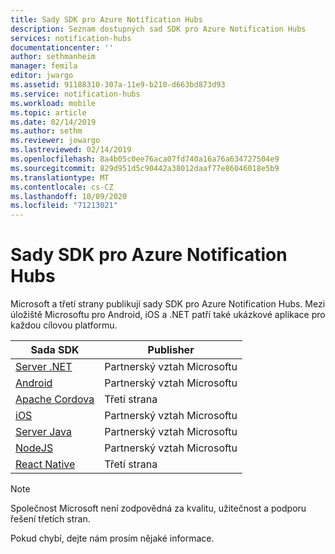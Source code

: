 ```yaml
---
title: Sady SDK pro Azure Notification Hubs
description: Seznam dostupných sad SDK pro Azure Notification Hubs
services: notification-hubs
documentationcenter: ''
author: sethmanheim
manager: femila
editor: jwargo
ms.assetid: 91188310-307a-11e9-b210-d663bd873d93
ms.service: notification-hubs
ms.workload: mobile
ms.topic: article
ms.date: 02/14/2019
ms.author: sethm
ms.reviewer: jowargo
ms.lastreviewed: 02/14/2019
ms.openlocfilehash: 8a4b05c0ee76aca07fd740a16a76a634727504e9
ms.sourcegitcommit: 829d951d5c90442a38012daaf77e86046018e5b9
ms.translationtype: MT
ms.contentlocale: cs-CZ
ms.lasthandoff: 10/09/2020
ms.locfileid: "71213021"
---
```

# <a name="azure-notification-hubs-sdks"></a>Sady SDK pro Azure Notification Hubs

Microsoft a třetí strany publikují sady SDK pro Azure Notification Hubs. Mezi úložiště Microsoftu pro Android, iOS a .NET patří také ukázkové aplikace pro každou cílovou platformu.

| Sada SDK            | Publisher      |
| -------------- | -------------- |
| [Server .NET](https://github.com/Azure/azure-notificationhubs-dotnet) | Partnerský vztah Microsoftu |
| [Android](https://github.com/Azure/azure-notificationhubs-android)  |Partnerský vztah Microsoftu |
| [Apache Cordova](https://github.com/derek82511/cordova-azure-notification-hubs) | Třetí strana |
| [iOS](https://github.com/Azure/azure-notificationhubs-ios) |Partnerský vztah Microsoftu |
| [Server Java](https://github.com/Azure/azure-notificationhubs-java-backend) |Partnerský vztah Microsoftu |
| [NodeJS](https://github.com/Azure/azure-sdk-for-node) | Partnerský vztah Microsoftu |
| [React Native](https://github.com/CatalystCode/react-native-azurenotificationhub) | Třetí strana |

> [!Note]
> Společnost Microsoft není zodpovědná za kvalitu, užitečnost a podporu řešení třetích stran.

Pokud chybí, dejte nám prosím nějaké informace.